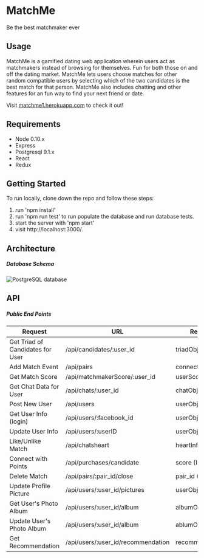 # MatchMe
Be the best matchmaker ever

## Usage

MatchMe is a gamified dating web application wherein users act as matchmakers instead of browsing for themselves. 
Fun for both those on and off the dating market. 
MatchMe lets users choose matches for other random compatible users by selecting which of the two candidates is the best match for that person. 
MatchMe also includes chatting and other features for an fun way to find your next friend or date.

Visit [matchme1.herokuapp.com](http://matchme1.herokuapp.com) to check it out! 


## Requirements

- Node 0.10.x
- Express 
- Postgresql 9.1.x
- React 
- Redux 


## Getting Started
To run locally, clone down the repo and follow these steps: 
1. run 'npm install' 
2. run 'npm run test' to run populate the database and run database tests. 
3. start the server with 'npm start' 
4. visit http://localhost:3000/.


## Architecture
##### Database Schema
![PostgreSQL database](http://imgur.com/u1jYgAh.png)


## API
##### Public End Points
|Request|URL|Response|
|---|---|---|
|Get Triad of Candidates for User|/api/candidates/:user_id|triadObj|
|Add Match Event|/api/pairs|connectedPairObj || false|
|Get Match Score|/api/matchmakerScore/:user_id|userScoreObj|
|Get Chat Data for User|/api/chats/:user_id|chatObj|
|Post New User|/api/users|userObj|
|Get User Info (login)|/api/users/:facebook_id|userObj|
|Update User Info|/api/users/:userID|userObj|
|Like/Unlike Match|/api/chatsheart|heartInfoObj|
|Connect with Points|/api/purchases/candidate|score (Int)|
|Delete Match|/api/pairs/:pair_id/close|pair_id (Int)|
|Update Profile Picture|/api/users/:user_id/pictures |userObj|
|Get User's Photo Album|/api/users/:user_id/album |albumObj|
|Update User's Photo Album|/api/users/:user_id/album |ablumObj|
|Get Recommendation|/api/users/:user_id/recommendation |recommendationObj|
